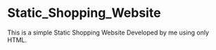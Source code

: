 # Static_Shopping_Website

This is a simple Static Shopping Website Developed by me using only HTML.
